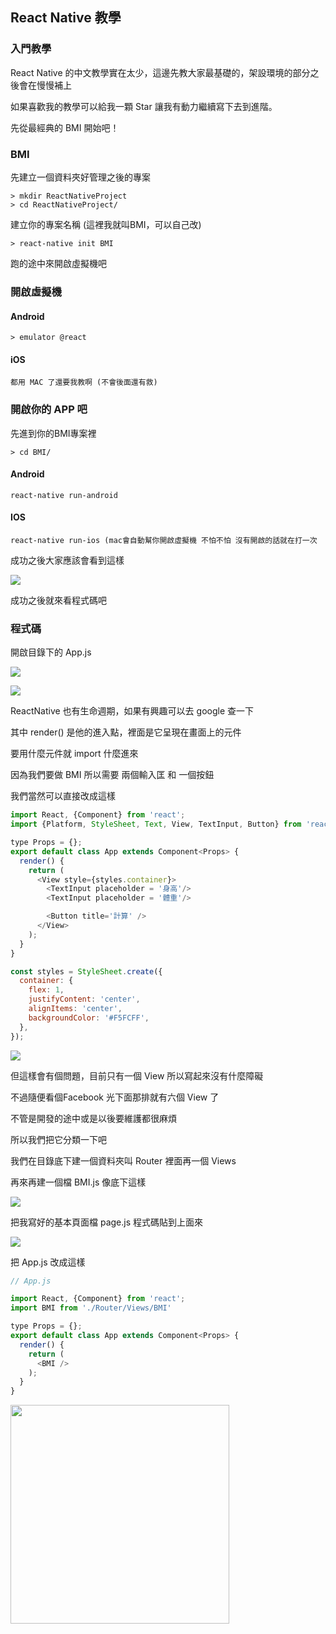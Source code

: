 ## React Native 教學

### 入門教學

React Native 的中文教學實在太少，這邊先教大家最基礎的，架設環境的部分之後會在慢慢補上

如果喜歡我的教學可以給我一顆 Star 讓我有動力繼續寫下去到進階。

先從最經典的 BMI 開始吧！

### BMI

先建立一個資料夾好管理之後的專案

```
> mkdir ReactNativeProject
> cd ReactNativeProject/
```
建立你的專案名稱 (這裡我就叫BMI，可以自己改)

```
> react-native init BMI
```
跑的途中來開啟虛擬機吧

### 開啟虛擬機

#### Android

```
> emulator @react 
```

#### iOS

```
都用 MAC 了還要我教啊 (不會後面還有救)
```

### 開啟你的 APP 吧

先進到你的BMI專案裡

```
> cd BMI/
```

#### Android  
    react-native run-android
    
#### IOS
    react-native run-ios (mac會自動幫你開啟虛擬機 不怕不怕 沒有開啟的話就在打一次

成功之後大家應該會看到這樣

![](./images/IMG001.png)

成功之後就來看程式碼吧

### 程式碼

開啟目錄下的 App.js

![](./images/IMG002.png)

![](./images/IMG003.png)

ReactNative 也有生命週期，如果有興趣可以去 google 查一下

其中 render() 是他的進入點，裡面是它呈現在畫面上的元件 

要用什麼元件就 import 什麼進來

因為我們要做 BMI 所以需要 兩個輸入匡 和 一個按鈕

我們當然可以直接改成這樣

``` javascript
import React, {Component} from 'react';
import {Platform, StyleSheet, Text, View, TextInput, Button} from 'react-native';

type Props = {};
export default class App extends Component<Props> {
  render() {
    return (
      <View style={styles.container}>
        <TextInput placeholder = '身高'/>
        <TextInput placeholder = '體重'/>

        <Button title='計算' />
      </View>
    );
  }
}

const styles = StyleSheet.create({
  container: {
    flex: 1,
    justifyContent: 'center',
    alignItems: 'center',
    backgroundColor: '#F5FCFF',
  },
});

```


![](./images/video001.gif)


但這樣會有個問題，目前只有一個 View 所以寫起來沒有什麼障礙

不過隨便看個Facebook 光下面那排就有六個 View 了 

不管是開發的途中或是以後要維護都很麻煩

所以我們把它分類一下吧

我們在目錄底下建一個資料夾叫 Router 裡面再一個 Views

再來再建一個檔 BMI.js  像底下這樣

![](./images/IMG004.png)

把我寫好的基本頁面檔 page.js 程式碼貼到上面來

![](./images/IMG005.png)


把 App.js 改成這樣

``` javascript
// App.js

import React, {Component} from 'react';
import BMI from './Router/Views/BMI'

type Props = {};
export default class App extends Component<Props> {
  render() {
    return (
      <BMI />
    );
  }
}
```

<img src="./images/IMG006.png" width="350"> 




















